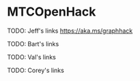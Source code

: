 # MTCOpenHack

TODO: Jeff's links
https://aka.ms/graphhack

TODO: Bart's links

TODO: Val's links

TODO: Corey's links
